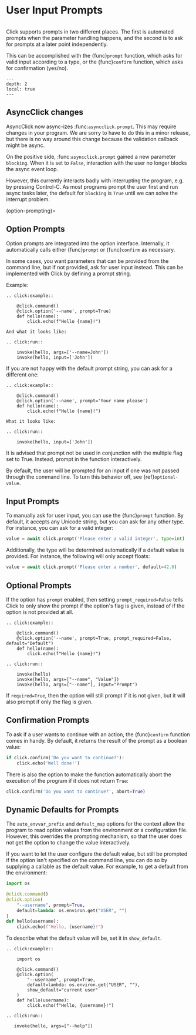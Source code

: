 # User Input Prompts

```{currentmodule} click
```

Click supports prompts in two different places. The first is automated prompts when the parameter handling happens, and
the second is to ask for prompts at a later point independently.

This can be accomplished with the {func}`prompt` function, which asks for valid input according to a type, or the
{func}`confirm` function, which asks for confirmation (yes/no).

```{contents}
---
depth: 2
local: true
---
```

## AsyncClick changes

AsyncClick now async-izes :func:`asyncclick.prompt`. This may require changes
in your program. We are sorry to have to do this in a minor release, but there
is no way around this change because the validation callback might be async.

On the positive side, :func:`asyncclick.prompt` gained a new parameter ``blocking``.
When it is set to `False`, interaction with the user no longer blocks the async
event loop.

However, this currently interacts badly with interrupting the program, e.g. by
pressing Control-C. As most programs prompt the user first and run async tasks later,
the default for ``blocking`` is `True` until we can solve the interrupt problem.


(option-prompting)=

## Option Prompts

Option prompts are integrated into the option interface. Internally, it automatically calls either {func}`prompt` or
{func}`confirm` as necessary.

In some cases, you want parameters that can be provided from the command line, but if not provided, ask for user input
instead. This can be implemented with Click by defining a prompt string.

Example:

```{eval-rst}
.. click:example::

    @click.command()
    @click.option('--name', prompt=True)
    def hello(name):
        click.echo(f"Hello {name}!")

And what it looks like:

.. click:run::

    invoke(hello, args=['--name=John'])
    invoke(hello, input=['John'])
```

If you are not happy with the default prompt string, you can ask for
a different one:

```{eval-rst}
.. click:example::

    @click.command()
    @click.option('--name', prompt='Your name please')
    def hello(name):
        click.echo(f"Hello {name}!")

What it looks like:

.. click:run::

    invoke(hello, input=['John'])
```

It is advised that prompt not be used in conjunction with the multiple flag set to True. Instead, prompt in the function
interactively.

By default, the user will be prompted for an input if one was not passed through the command line. To turn this behavior
off, see {ref}`optional-value`.

## Input Prompts

To manually ask for user input, you can use the {func}`prompt` function. By default, it accepts any Unicode string, but
you can ask for any other type. For instance, you can ask for a valid integer:

```python
value = await click.prompt('Please enter a valid integer', type=int)
```

Additionally, the type will be determined automatically if a default value is provided. For instance, the following will
only accept floats:

```python
value = await click.prompt('Please enter a number', default=42.0)
```

## Optional Prompts

If the option has `prompt` enabled, then setting `prompt_required=False` tells Click to only show the prompt if the
option's flag is given, instead of if the option is not provided at all.

```{eval-rst}
.. click:example::

    @click.command()
    @click.option('--name', prompt=True, prompt_required=False, default="Default")
    def hello(name):
        click.echo(f"Hello {name}!")

.. click:run::

    invoke(hello)
    invoke(hello, args=["--name", "Value"])
    invoke(hello, args=["--name"], input="Prompt")
```

If `required=True`, then the option will still prompt if it is not given, but it will also prompt if only the flag is
given.

## Confirmation Prompts

To ask if a user wants to continue with an action, the {func}`confirm` function comes in handy. By default, it returns
the result of the prompt as a boolean value:

```python
if click.confirm('Do you want to continue?'):
    click.echo('Well done!')
```

There is also the option to make the function automatically abort the execution of the program if it does not return
`True`:

```python
click.confirm('Do you want to continue?', abort=True)
```

## Dynamic Defaults for Prompts

The `auto_envvar_prefix` and `default_map` options for the context allow the program to read option values from the
environment or a configuration file. However, this overrides the prompting mechanism, so that the user does not get the
option to change the value interactively.

If you want to let the user configure the default value, but still be prompted if the option isn't specified on the
command line, you can do so by supplying a callable as the default value. For example, to get a default from the
environment:

```python
import os

@click.command()
@click.option(
    "--username", prompt=True,
    default=lambda: os.environ.get("USER", "")
)
def hello(username):
    click.echo(f"Hello, {username}!")
```

To describe what the default value will be, set it in ``show_default``.

```{eval-rst}
.. click:example::

    import os

    @click.command()
    @click.option(
        "--username", prompt=True,
        default=lambda: os.environ.get("USER", ""),
        show_default="current user"
    )
    def hello(username):
        click.echo(f"Hello, {username}!")

.. click:run::

   invoke(hello, args=["--help"])
```
